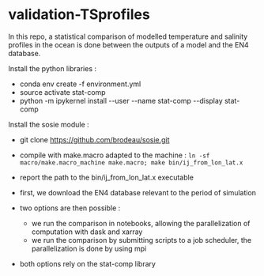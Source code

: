 # validation-TSprofiles

In this repo, a statistical comparison of modelled temperature and salinity profiles in the ocean is done between the outputs of a model and the EN4 database.

Install the python libraries :
  - conda env create -f environment.yml
  - source activate stat-comp
  - python -m ipykernel install --user --name stat-comp --display stat-comp

Install the sosie module :
  - git clone https://github.com/brodeau/sosie.git
  - compile with make.macro adapted to the machine : ```ln -sf macro/make.macro_machine make.macro; make bin/ij_from_lon_lat.x```
  - report the path to the bin/ij_from_lon_lat.x executable

  - first, we download the EN4 database relevant to the period of simulation
  - two options are then possible :
     - we run the comparison in notebooks, allowing the parallelization of computation with dask and xarray
     - we run the comparison by submitting scripts to a job scheduler, the parallelization is done by using mpi
  - both options rely on the stat-comp library
